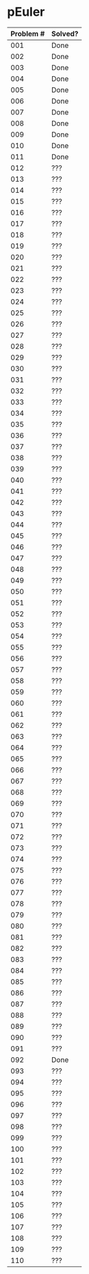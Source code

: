 # pEuler

| Problem # | Solved? |
| --------- | ------- |
| 001       | Done    |
| 002       | Done    |
| 003       | Done    |
| 004       | Done    |
| 005       | Done    |
| 006       | Done    |
| 007       | Done    |
| 008       | Done    |
| 009       | Done    |
| 010       | Done    |
| 011       | Done    |
| 012       | ???     |
| 013       | ???     |
| 014       | ???     |
| 015       | ???     |
| 016       | ???     |
| 017       | ???     |
| 018       | ???     |
| 019       | ???     |
| 020       | ???     |
| 021       | ???     |
| 022       | ???     |
| 023       | ???     |
| 024       | ???     |
| 025       | ???     |
| 026       | ???     |
| 027       | ???     |
| 028       | ???     |
| 029       | ???     |
| 030       | ???     |
| 031       | ???     |
| 032       | ???     |
| 033       | ???     |
| 034       | ???     |
| 035       | ???     |
| 036       | ???     |
| 037       | ???     |
| 038       | ???     |
| 039       | ???     |
| 040       | ???     |
| 041       | ???     |
| 042       | ???     |
| 043       | ???     |
| 044       | ???     |
| 045       | ???     |
| 046       | ???     |
| 047       | ???     |
| 048       | ???     |
| 049       | ???     |
| 050       | ???     |
| 051       | ???     |
| 052       | ???     |
| 053       | ???     |
| 054       | ???     |
| 055       | ???     |
| 056       | ???     |
| 057       | ???     |
| 058       | ???     |
| 059       | ???     |
| 060       | ???     |
| 061       | ???     |
| 062       | ???     |
| 063       | ???     |
| 064       | ???     |
| 065       | ???     |
| 066       | ???     |
| 067       | ???     |
| 068       | ???     |
| 069       | ???     |
| 070       | ???     |
| 071       | ???     |
| 072       | ???     |
| 073       | ???     |
| 074       | ???     |
| 075       | ???     |
| 076       | ???     |
| 077       | ???     |
| 078       | ???     |
| 079       | ???     |
| 080       | ???     |
| 081       | ???     |
| 082       | ???     |
| 083       | ???     |
| 084       | ???     |
| 085       | ???     |
| 086       | ???     |
| 087       | ???     |
| 088       | ???     |
| 089       | ???     |
| 090       | ???     |
| 091       | ???     |
| 092       | Done    |
| 093       | ???     |
| 094       | ???     |
| 095       | ???     |
| 096       | ???     |
| 097       | ???     |
| 098       | ???     |
| 099       | ???     |
| 100       | ???     |
| 101       | ???     |
| 102       | ???     |
| 103       | ???     |
| 104       | ???     |
| 105       | ???     |
| 106       | ???     |
| 107       | ???     |
| 108       | ???     |
| 109       | ???     |
| 110       | ???     |

